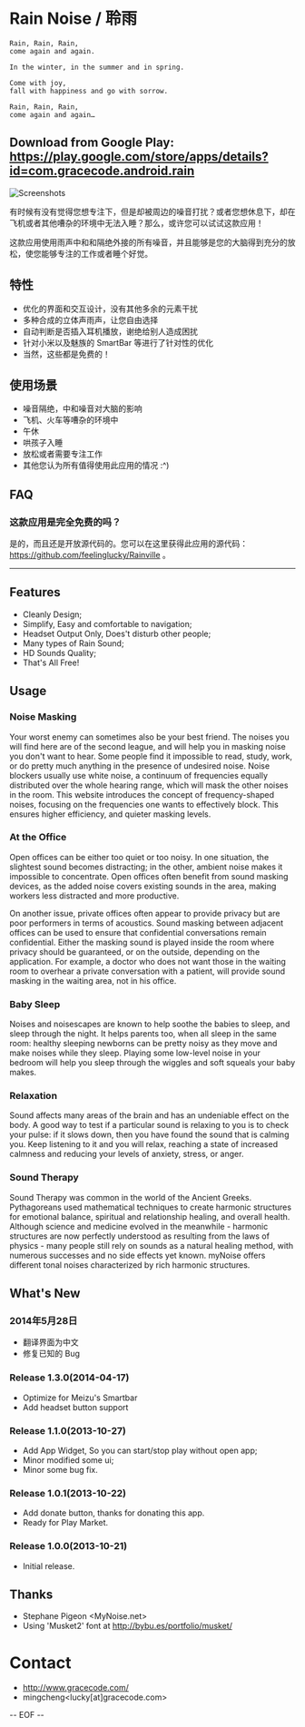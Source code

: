 # Rain Noise / 聆雨


    Rain, Rain, Rain,
    come again and again.

    In the winter, in the summer and in spring.

    Come with joy,
    fall with happiness and go with sorrow.

    Rain, Rain, Rain,
    come again and again…
    

## Download from Google Play: https://play.google.com/store/apps/details?id=com.gracecode.android.rain

![Screenshots](https://raw.githubusercontent.com/feelinglucky/Rainville/master/screenshots/20140417134851.png)

有时候有没有觉得您想专注下，但是却被周边的噪音打扰？或者您想休息下，却在飞机或者其他嘈杂的环境中无法入睡？那么，或许您可以试试这款应用！

这款应用使用雨声中和和隔绝外接的所有噪音，并且能够是您的大脑得到充分的放松，使您能够专注的工作或者睡个好觉。

## 特性

* 优化的界面和交互设计，没有其他多余的元素干扰
* 多种合成的立体声雨声，让您自由选择
* 自动判断是否插入耳机播放，谢绝给别人造成困扰
* 针对小米以及魅族的 SmartBar 等进行了针对性的优化
* 当然，这些都是免费的！

## 使用场景

* 噪音隔绝，中和噪音对大脑的影响
* 飞机、火车等嘈杂的环境中
* 午休
* 哄孩子入睡
* 放松或者需要专注工作
* 其他您认为所有值得使用此应用的情况 :^)

## FAQ

### 这款应用是完全免费的吗？

是的，而且还是开放源代码的。您可以在这里获得此应用的源代码： https://github.com/feelinglucky/Rainville 。

----


## Features

* Cleanly Design;
* Simplify, Easy and comfortable to navigation;
* Headset Output Only, Does't disturb other people;
* Many types of Rain Sound;
* HD Sounds Quality;
* That's All Free!




## Usage


### Noise Masking

Your worst enemy can sometimes also be your best friend. The noises you will find here are of the second league, and will help you in masking noise you don't want to hear. Some people find it impossible to read, study, work, or do pretty much anything in the presence of undesired noise. Noise blockers usually use white noise, a continuum of frequencies equally distributed over the whole hearing range, which will mask the other noises in the room. This website introduces the concept of frequency-shaped noises, focusing on the frequencies one wants to effectively block. This ensures higher efficiency, and quieter masking levels.


### At the Office

Open offices can be either too quiet or too noisy. In one situation, the slightest sound becomes distracting; in the other, ambient noise makes it impossible to concentrate. Open offices often benefit from sound masking devices, as the added noise covers existing sounds in the area, making workers less distracted and more productive.

On another issue, private offices often appear to provide privacy but are poor performers in terms of acoustics. Sound masking between adjacent offices can be used to ensure that confidential conversations remain confidential. Either the masking sound is played inside the room where privacy should be guaranteed, or on the outside, depending on the application. For example, a doctor who does not want those in the waiting room to overhear a private conversation with a patient, will provide sound masking in the waiting area, not in his office.


### Baby Sleep


Noises and noisescapes are known to help soothe the babies to sleep, and sleep through the night. It helps parents too, when all sleep in the same room: healthy sleeping newborns can be pretty noisy as they move and make noises while they sleep. Playing some low-level noise in your bedroom will help you sleep through the wiggles and soft squeals your baby makes.


### Relaxation

Sound affects many areas of the brain and has an undeniable effect on the body. A good way to test if a particular sound is relaxing to you is to check your pulse: if it slows down, then you have found the sound that is calming you. Keep listening to it and you will relax, reaching a state of increased calmness and reducing your levels of anxiety, stress, or anger.


### Sound Therapy

Sound Therapy was common in the world of the Ancient Greeks. Pythagoreans used mathematical techniques to create harmonic structures for emotional balance, spiritual and relationship healing, and overall health. Although science and medicine evolved in the meanwhile - harmonic structures are now perfectly understood as resulting from the laws of physics - many people still rely on sounds as a natural healing method, with numerous successes and no side effects yet known. myNoise offers different tonal noises characterized by rich harmonic structures.




## What's New

### 2014年5月28日

* 翻译界面为中文
* 修复已知的 Bug

### Release 1.3.0(2014-04-17)

* Optimize for Meizu's Smartbar
* Add headset button support

### Release 1.1.0(2013-10-27)

* Add App Widget, So you can start/stop play without open app;
* Minor modified some ui;
* Minor some bug fix.

### Release 1.0.1(2013-10-22)

* Add donate button, thanks for donating this app.
* Ready for Play Market.


### Release 1.0.0(2013-10-21)

* Initial release.



## Thanks

* Stephane Pigeon <MyNoise.net>
* Using 'Musket2' font at http://bybu.es/portfolio/musket/



# Contact

* http://www.gracecode.com/
* mingcheng<lucky[at]gracecode.com>


-- EOF --

